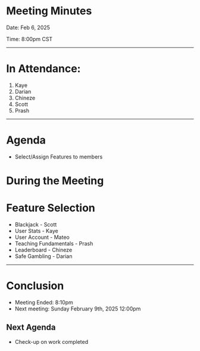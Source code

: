 Meeting Minutes
===============
Date: Feb 6, 2025

Time: 8:00pm CST

-------------------

# In Attendance:
1. Kaye
2. Darian
3. Chineze
4. Scott
5. Prash

-------------------

# Agenda

* Select/Assign Features to members

# During the Meeting

# Feature Selection
* Blackjack - Scott
* User Stats - Kaye
* User Account - Mateo
* Teaching Fundamentals - Prash
* Leaderboard - Chineze
* Safe Gambling - Darian

-------------------
# Conclusion
* Meeting Ended: 8:10pm
* Next meeting: Sunday February 9th, 2025 12:00pm

## Next Agenda
* Check-up on work completed
